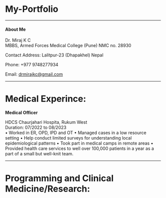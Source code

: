 # My-Portfolio

<hr>
<h4>About Me</h4>
Dr. Miraj K C <br>
MBBS, Armed Forces Medical College (Pune)
NMC no. 28930


Contact
Address:
Lalitpur-23 (Dhapakhel)
Nepal

Phone:
+977 9748277934 

Email:
drmirajkc@gmail.com
<hr>

# Medical Experince:

<b>Medical Officer</b> 

HDCS Chaurjahari Hospita, Rukum West <br>
Duration: 07/2022 to 08/2023 <br>
•	Worked in ER, OPD, IPD and OT 
•	Managed cases in a low resource setting 
•	Help conduct limited surveys for understanding local epidemiological patterns
•	Took part in medical camps in remote areas
•	Provided health care services to well over 100,000 patients in a year as a part of a small but well-knit team.
<hr>

# Programming and Clinical Medicine/Research:



